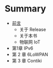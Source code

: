 # Summary

* [前言](0.qian_yan.md)
   * 关于 Release
   * 关于本书
   * 物联网 IoT
* 第1章 IPv6
* 第 2 章 6LoWPAN
* 第 3 章 Contiki

